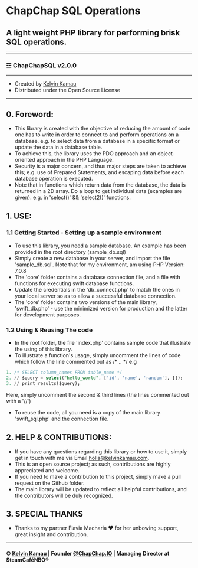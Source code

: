 # ChapChap SQL Operations
A light weight PHP library for performing brisk SQL operations.
-------------------------------------------------------------------------------------------------------------------
-------------------------------------------------------------------------------------------------------------------
### ☲ ChapChapSQL v2.0.0                                                                                              
-------------------------------------------------------------------------------------------------------------------
* Created by [Kelvin Kamau](https://www.kelvinkamau.com)                                                        
* Distributed under the Open Source License                                                            
-------------------------------------------------------------------------------------------------------------------

## 0. Foreword:
  - This library is created with the objective of reducing the amount of code one has to write in order to connect to and perform operations on a database.
      e.g. to select data from a database in a specific format or update the data in a database table.
  - To achieve this, the library uses the PDO approach and an object-oriented approach in the PHP Language.
  - Security is a major concern, and thus major steps are taken to achieve this;
      e.g. use of Prepared Statements, and escaping data before each database operation is executed.
  - Note that in functions which return data from the database, the data is returned in a 2D array. Do a loop to get individual data (examples are given).
      e.g. in 'select()' && 'select2()' functions.

## 1. USE:
 ### 1.1 Getting Started - Setting up a sample environment
  - To use this library, you need a sample database. An example has been provided in the root directory (sample_db.sql)
  - Simply create a new database in your server, and import the file 'sample_db.sql'. Note that for my environment, am using PHP Version: 7.0.8
  - The 'core' folder contains a database connection file, and a file with functions for executing swift database functions.
  - Update the credentials in the 'db_connect.php' to match the ones in your local server so as to allow a successful database connection.
  - The 'core' folder contains two versions of the main library, 'swift_db.php' - use the minimized version for production and the latter for development purposes.

  ### 1.2 Using & Reusing The code
  - In the root folder, the file 'index.php' contains sample code that illustrate the using of this library.
  - To illustrate a function's usage, simply uncomment the lines of code which follow the line commented out as /* .. */ 
  e.g 
  
  ```sql
  1. /* SELECT column_names FROM table_name */
  2. // $query = select("hello_world", ['id', 'name', 'random'], []);
  3. // print_results($query);
  ```
  
  Here, simply uncomment the second & third lines (the lines commented out with a '//')
  - To reuse the code, all you need is a copy of the main library 'swift_sql.php' and the connection file.

## 2. HELP & CONTRIBUTIONS:
  - If you have any questions regarding this library or how to use it, simply get in touch with me via Email holla@kelvinkamau.com.
  - This is an open source project; as such, contributions are highly appreciated and welcome.
  - If you need to make a contribution to this project, simply make a pull request on the Github folder.
  - The main library will be updated to reflect all helpful contributions, and the contributors will be duly recognized.
  
 ## 3. SPECIAL THANKS
  - Thanks to my partner Flavia Macharia ❤ for her unbowing support, great insight and contribution.
  
  ---------------------------------------------------------------------------------------------------------------------
  
 #### © [Kelvin Kamau](https://www.kelvinkamau.com) | Founder [@ChapChap.IO](https://www.kelvinkamau.com/sandbox) | Managing Director at SteamCaféNBO®

